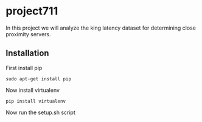 # project711
In this project we will analyze the king latency dataset for determining close proximity servers.

## Installation
First install pip
```
sudo apt-get install pip
```
Now install virtualenv
```
pip install virtualenv
```
Now run the setup.sh script
